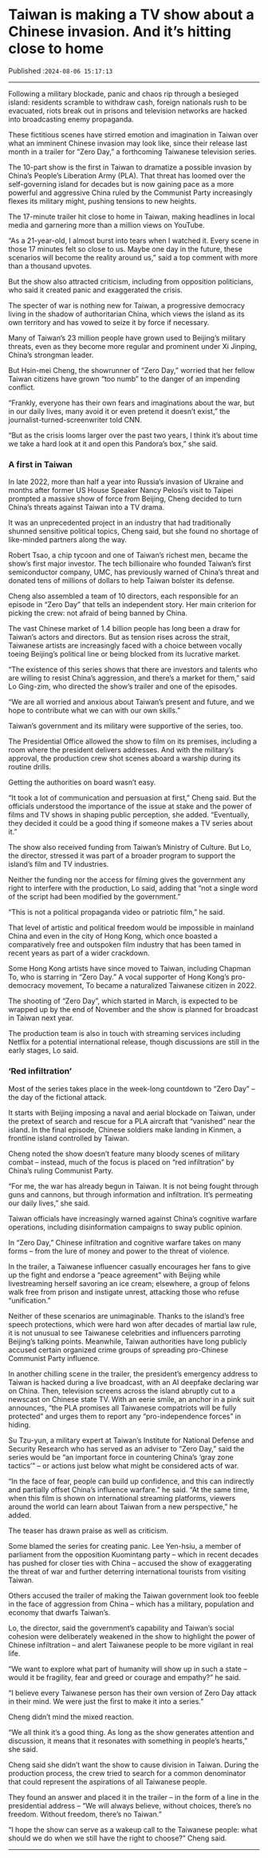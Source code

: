 # Taiwan is making a TV show about a Chinese invasion. And it’s hitting close to home

Published :`2024-08-06 15:17:13`

---

Following a military blockade, panic and chaos rip through a besieged island: residents scramble to withdraw cash, foreign nationals rush to be evacuated, riots break out in prisons and television networks are hacked into broadcasting enemy propaganda.

These fictitious scenes have stirred emotion and imagination in Taiwan over what an imminent Chinese invasion may look like, since their release last month in a trailer for “Zero Day,” a forthcoming Taiwanese television series.

The 10-part show is the first in Taiwan to dramatize a possible invasion by China’s People’s Liberation Army (PLA). That threat has loomed over the self-governing island for decades but is now gaining pace as a more powerful and aggressive China ruled by the Communist Party increasingly flexes its military might, pushing tensions to new heights.

The 17-minute trailer hit close to home in Taiwan, making headlines in local media and garnering more than a million views on YouTube.

“As a 21-year-old, I almost burst into tears when I watched it. Every scene in those 17 minutes felt so close to us. Maybe one day in the future, these scenarios will become the reality around us,” said a top comment with more than a thousand upvotes.

But the show also attracted criticism, including from opposition politicians, who said it created panic and exaggerated the crisis.

The specter of war is nothing new for Taiwan, a progressive democracy living in the shadow of authoritarian China, which views the island as its own territory and has vowed to seize it by force if necessary.

Many of Taiwan’s 23 million people have grown used to Beijing’s military threats, even as they become more regular and prominent under Xi Jinping, China’s strongman leader.

But Hsin-mei Cheng, the showrunner of “Zero Day,” worried that her fellow Taiwan citizens have grown “too numb” to the danger of an impending conflict.

“Frankly, everyone has their own fears and imaginations about the war, but in our daily lives, many avoid it or even pretend it doesn’t exist,” the journalist-turned-screenwriter told CNN.

“But as the crisis looms larger over the past two years, I think it’s about time we take a hard look at it and open this Pandora’s box,” she said.

### A first in Taiwan

In late 2022, more than half a year into Russia’s invasion of Ukraine and months after former US House Speaker Nancy Pelosi’s visit to Taipei prompted a massive show of force from Beijing, Cheng decided to turn China’s threats against Taiwan into a TV drama.

It was an unprecedented project in an industry that had traditionally shunned sensitive political topics, Cheng said, but she found no shortage of like-minded partners along the way.

Robert Tsao, a chip tycoon and one of Taiwan’s richest men, became the show’s first major investor. The tech billionaire who founded Taiwan’s first semiconductor company, UMC, has previously warned of China’s threat and donated tens of millions of dollars to help Taiwan bolster its defense.

Cheng also assembled a team of 10 directors, each responsible for an episode in “Zero Day” that tells an independent story. Her main criterion for picking the crew: not afraid of being banned by China.

The vast Chinese market of 1.4 billion people has long been a draw for Taiwan’s actors and directors. But as tension rises across the strait, Taiwanese artists are increasingly faced with a choice between vocally toeing Beijing’s political line or being blocked from its lucrative market.

“The existence of this series shows that there are investors and talents who are willing to resist China’s aggression, and there’s a market for them,” said Lo Ging-zim, who directed the show’s trailer and one of the episodes.

“We are all worried and anxious about Taiwan’s present and future, and we hope to contribute what we can with our own skills.”

Taiwan’s government and its military were supportive of the series, too.

The Presidential Office allowed the show to film on its premises, including a room where the president delivers addresses. And with the military’s approval, the production crew shot scenes aboard a warship during its routine drills.

Getting the authorities on board wasn’t easy.

“It took a lot of communication and persuasion at first,” Cheng said. But the officials understood the importance of the issue at stake and the power of films and TV shows in shaping public perception, she added. “Eventually, they decided it could be a good thing if someone makes a TV series about it.”

The show also received funding from Taiwan’s Ministry of Culture. But Lo, the director, stressed it was part of a broader program to support the island’s film and TV industries.

Neither the funding nor the access for filming gives the government any right to interfere with the production, Lo said, adding that “not a single word of the script had been modified by the government.”

“This is not a political propaganda video or patriotic film,” he said.

That level of artistic and political freedom would be impossible in mainland China and even in the city of Hong Kong, which once boasted a comparatively free and outspoken film industry that has been tamed in recent years as part of a wider crackdown.

Some Hong Kong artists have since moved to Taiwan, including Chapman To, who is starring in “Zero Day.” A vocal supporter of Hong Kong’s pro-democracy movement, To became a naturalized Taiwanese citizen in 2022.

The shooting of “Zero Day”, which started in March, is expected to be wrapped up by the end of November and the show is planned for broadcast in Taiwan next year.

The production team is also in touch with streaming services including Netflix for a potential international release, though discussions are still in the early stages, Lo said.

### ‘Red infiltration’

Most of the series takes place in the week-long countdown to “Zero Day” – the day of the fictional attack.

It starts with Beijing imposing a naval and aerial blockade on Taiwan, under the pretext of search and rescue for a PLA aircraft that “vanished” near the island. In the final episode, Chinese soldiers make landing in Kinmen, a frontline island controlled by Taiwan.

Cheng noted the show doesn’t feature many bloody scenes of military combat – instead, much of the focus is placed on “red infiltration” by China’s ruling Communist Party.

“For me, the war has already begun in Taiwan. It is not being fought through guns and cannons, but through information and infiltration. It’s permeating our daily lives,” she said.

Taiwan officials have increasingly warned against China’s cognitive warfare operations, including disinformation campaigns to sway public opinion.

In “Zero Day,” Chinese infiltration and cognitive warfare takes on many forms – from the lure of money and power to the threat of violence.

In the trailer, a Taiwanese influencer casually encourages her fans to give up the fight and endorse a “peace agreement” with Beijing while livestreaming herself savoring an ice cream; elsewhere, a group of felons walk free from prison and instigate unrest, attacking those who refuse “unification.”

Neither of these scenarios are unimaginable. Thanks to the island’s free speech protections, which were hard won after decades of martial law rule, it is not unusual to see Taiwanese celebrities and influencers parroting Beijing’s talking points. Meanwhile, Taiwan authorities have long publicly accused certain organized crime groups of spreading pro-Chinese Communist Party influence.

In another chilling scene in the trailer, the president’s emergency address to Taiwan is hacked during a live broadcast, with an AI deepfake declaring war on China. Then, television screens across the island abruptly cut to a newscast on Chinese state TV. With an eerie smile, an anchor in a pink suit announces, “the PLA promises all Taiwanese compatriots will be fully protected” and urges them to report any “pro-independence forces” in hiding.

Su Tzu-yun, a military expert at Taiwan’s Institute for National Defense and Security Research who has served as an adviser to “Zero Day,” said the series would be “an important force in countering China’s ‘gray zone tactics’” – or actions just below what might be considered acts of war.

“In the face of fear, people can build up confidence, and this can indirectly and partially offset China’s influence warfare.” he said. “At the same time, when this film is shown on international streaming platforms, viewers around the world can learn about Taiwan from a new perspective,” he added.

The teaser has drawn praise as well as criticism.

Some blamed the series for creating panic. Lee Yen-hsiu, a member of parliament from the opposition Kuomintang party – which in recent decades has pushed for closer ties with China – accused the show of exaggerating the threat of war and further deterring international tourists from visiting Taiwan.

Others accused the trailer of making the Taiwan government look too feeble in the face of aggression from China – which has a military, population and economy that dwarfs Taiwan’s.

Lo, the director, said the government’s capability and Taiwan’s social cohesion were deliberately weakened in the show to highlight the power of Chinese infiltration – and alert Taiwanese people to be more vigilant in real life.

“We want to explore what part of humanity will show up in such a state – would it be fragility, fear and greed or courage and empathy?” he said.

“I believe every Taiwanese person has their own version of Zero Day attack in their mind. We were just the first to make it into a series.”

Cheng didn’t mind the mixed reaction.

“We all think it’s a good thing. As long as the show generates attention and discussion, it means that it resonates with something in people’s hearts,” she said.

Cheng said she didn’t want the show to cause division in Taiwan. During the production process, the crew tried to search for a common denominator that could represent the aspirations of all Taiwanese people.

They found an answer and placed it in the trailer – in the form of a line in the presidential address – “We will always believe, without choices, there’s no freedom. Without freedom, there’s no Taiwan.”

“I hope the show can serve as a wakeup call to the Taiwanese people: what should we do when we still have the right to choose?” Cheng said.

---

